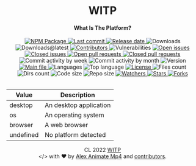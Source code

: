 <div id="readme-head" align="center">
    <h1 id="readme-title">WITP</h1>
    <h4 id="readme-description">What Is The Platform?</h4>
    <a id="readme-shield-npm" href="https://www.npmjs.com/package/witp">
        <img id="readme-shield-npm-img" src="https://img.shields.io/npm/v/witp" alt="NPM Package" />
    </a>
    <a id="readme-shield-last-commit" href="https://github.com/AlexAnimateMp4/WITP/commits/main">
        <img id="readme-shield-last-commit-img" src="https://img.shields.io/github/last-commit/AlexAnimateMp4/WITP" alt="Last commit" />
    </a>
    <a id="readme-shield-release-date" href="https://github.com/AlexAnimateMp4/WITP/releases/latest">
        <img id="readme-shield-release-date-img" src="https://img.shields.io/github/release-date/AlexAnimateMp4/WITP" alt="Release date" />
    </a>
    <a id="readme-shield-downloads">
        <img id="readme-shield-downloads-img" src="https://img.shields.io/github/downloads/AlexAnimateMp4/WITP/total" alt="Downloads" />
    </a>
    <a id="readme-shield-downloads-latest">
        <img id="readme-shield-downloads-latest-img" src="https://img.shields.io/github/downloads/AlexAnimateMp4/WITP/latest/total" alt="Downloads@latest" />
    </a>
    <a id="readme-shield-contributors" href="https://github.com/AlexAnimateMp4/WITP/graphs/contributors">
        <img id="readme-shield-contributors-img" src="https://img.shields.io/github/contributors/AlexAnimateMp4/WITP" alt="Contributors" />
    </a>
    <a id="readme-shield-vulnerabilities">
        <img id="readme-shield-vulnerabilities-img" src="https://img.shields.io/snyk/vulnerabilities/github/AlexAnimateMp4/WITP" alt="Vulnerabilities" />
    </a>
    <a id="readme-shield-open-issues" href="https://github.com/AlexAnimateMp4/WITP/issues?q=is%3Aopen+is%3Aissue">
        <img id="readme-shield-open-issues-img" src="https://img.shields.io/github/issues-raw/AlexAnimateMp4/WITP" alt="Open issues" />
    </a>
    <a id="readme-shield-closed-issues" href="https://github.com/AlexAnimateMp4/WITP/issues?q=is%3Aissue+is%3Aclosed">
        <img id="readme-shield-closed-issues-img" src="https://img.shields.io/github/issues-closed-raw/AlexAnimateMp4/WITP" alt="Closed issues" />
    </a>
    <a id="readme-shield-open-pull-requests" href="https://github.com/AlexAnimateMp4/WITP/pulls?q=is%3Aopen+is%3Apr">
        <img id="readme-shield-open-pull-requests-img" src="https://img.shields.io/github/issues-pr-raw/AlexAnimateMp4/WITP" alt="Open pull requests" />
    </a>
    <a id="readme-shield-closed-pull-requests" href="https://github.com/AlexAnimateMp4/WITP/pulls?q=is%3Apr+is%3Aclosed">
        <img id="readme-shield-closed-pull-requests-img" src="https://img.shields.io/github/issues-pr-closed-raw/AlexAnimateMp4/WITP" alt="Closed pull requests" />
    </a>
    <a id="readme-shield-commit-activity-by-week">
        <img id="readme-shield-commit-activity-by-week-img" src="https://img.shields.io/github/commit-activity/w/AlexAnimateMp4/WITP" alt="Commit activity by week" />
    </a>
    <a id="readme-shield-commit-activity-by-month">
        <img id="readme-shield-commit-activity-by-month-img" src="https://img.shields.io/github/commit-activity/m/AlexAnimateMp4/WITP" alt="Commit activity by month" />
    </a>
    <a id="readme-shield-version">
        <img id="readme-shield-version-img" src="https://img.shields.io/github/package-json/v/AlexAnimateMp4/WITP" alt="Version" />
    </a>
    <a id="readme-shield-main-file" href="./index.js">
        <img id="readme-shield-main-file-img" src="https://img.shields.io/github/package-json/main/AlexAnimateMp4/WITP" alt="Main file" />
    </a>
    <a id="readme-shield-languages">
        <img id="readme-shield-languages-img" src="https://img.shields.io/github/languages/count/AlexAnimateMp4/WITP" alt="Languages" />
    </a>
    <a id="readme-shield-top-language">
        <img id="readme-shield-top-language-img" src="https://img.shields.io/github/languages/top/AlexAnimateMp4/WITP" alt="Top language" />
    </a>
    <a id="readme-shield-license" href="./LICENSE.md">
        <img id="readme-shield-license-img" src="https://img.shields.io/github/license/AlexAnimateMp4/WITP" alt="License" />
    </a>
    <a id="readme-shield-files-count">
        <img id="readme-shield-files-count-img" src="https://img.shields.io/github/directory-file-count/AlexAnimateMp4/WITP" alt="Files count" />
    </a>
    <a id="readme-shield-dirs-count">
        <img id="readme-shield-dirs-count-img" src="https://img.shields.io/github/directory-file-count/AlexAnimateMp4/WITP?label=dirs" alt="Dirs count" />
    </a>
    <a id="readme-shield-code-size">
        <img id="readme-shield-code-size-img" src="https://img.shields.io/github/languages/code-size/AlexAnimateMp4/WITP" alt="Code size" />
    </a>
    <a id="readme-shield-repo-size">
        <img id="readme-shield-repo-size-img" src="https://img.shields.io/github/repo-size/AlexAnimateMp4/WITP" alt="Repo size" />
    </a>
    <a id="readme-shield-watchers" href="https://github.com/AlexAnimateMp4/WITP/watchers">
        <img id="readme-shield-watchers-img" src="https://img.shields.io/github/watchers/AlexAnimateMp4/WITP" alt="Watchers" />
    </a>
    <a id="readme-shield-stars" href="https://github.com/AlexAnimateMp4/WITP/stargazers">
        <img id="readme-shield-stars-img" src="https://img.shields.io/github/stars/AlexAnimateMp4/WITP" alt="Stars" />
    </a>
    <a id="readme-shield-forks" href="https://github.com/AlexAnimateMp4/WITP/network/members">
        <img id="readme-shield-forks-img" src="https://img.shields.io/github/forks/AlexAnimateMp4/WITP" alt="Forks" />
    </a>
</div>

<br>

<div id="readme-body" align="center">
    <div id="readme-docs">
        <table id="readme-docs-table">
            <thead id="readme-docs-table-head">
                <tr id="readme-docs-table-head-container">
                    <th id="readme-docs-table-head-value">Value</th>
                    <th id="readme-docs-table-head-description">Description</th>
                </tr>
            </thead>
            <tbody id="readme-docs-table-body">
                <tr id="readme-docs-table-body-container-desktop">
                    <td id="readme-docs-table-body-value-desktop">desktop</td>
                    <td id="readme-docs-table-body-description-desktop">An desktop application</td>
                </tr>
                <tr id="readme-docs-table-body-container-os">
                    <td id="readme-docs-table-body-value-os">os</td>
                    <td id="readme-docs-table-body-description-os">An operating system</td>
                </tr>
                <tr id="readme-docs-table-body-container-browser">
                    <td id="readme-docs-table-body-value-browser">browser</td>
                    <td id="readme-docs-table-body-description-browser">A web browser</td>
                </tr>
                <tr id="readme-docs-table-body-container-undefined">
                    <td id="readme-docs-table-body-value-undefined">undefined</td>
                    <td id="readme-docs-table-body-description-undefined">No platform detected</td>
                </tr>
            </tbody>
        </table>
    </div>
</div>

<p id="readme-footer" align="center">CL 2022 <a id="readme-footer-repo" href="https://github.com/AlexAnimateMp4/WITP">WITP</a><br>&lt;/&gt; with ❤ by <a id="readme-footer-author" href="https://github.com/AlexAnimateMp4" target="_blank">Alex Animate Mp4</a> and <a id="readme-footer-contributors" href="https://github.com/AlexAnimateMp4/WITP/graphs/contributors">contributors</a>.</p>